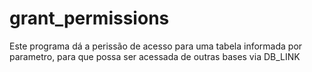 # grant_permissions
Este programa dá a perissão de acesso para uma tabela informada por parametro, para que possa ser acessada de outras bases via DB_LINK
